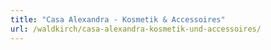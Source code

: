 ```yaml
---
title: "Casa Alexandra - Kosmetik & Accessoires"
url: /waldkirch/casa-alexandra-kosmetik-und-accessoires/
---
```

